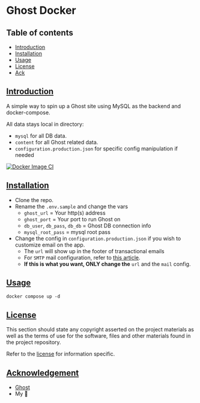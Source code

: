 # Ghost Docker

## Table of contents

* [Introduction](#introduction)
* [Installation](#installation)
* [Usage](#usage)
* [License](#license)
* [Ack](#ack)


## [Introduction](#introduction)

A simple way to spin up a Ghost site using MySQL as the backend and docker-compose.

All data stays local in directory:

* `mysql` for all DB data.
* `content` for all Ghost related data.
* `configuration.production.json` for specific config manipulation if needed

[![Docker Image CI](https://github.com/tquizzle/ghost-docker/actions/workflows/docker-image.yml/badge.svg)](https://github.com/tquizzle/ghost-docker/actions/workflows/docker-image.yml)


## [Installation](#installation)

* Clone the repo.
* Rename the `.env.sample` and change the vars
  * `ghost_url` = Your http(s) address
  * `ghost_port` = Your port to run Ghost on
  * `db_user`, `db_pass`, `db_db` = Ghost DB connection info 
  * `mysql_root_pass` = mysql root pass 
* Change the config in `configuration.production.json` if you wish to customize email on the app.
  * The `url` will show up in the footer of transactional emails
  * For `SMTP` mail configuration, refer to [this article](https://ghost.org/docs/config/#mail).
  * **If this is what you want, ONLY change the** `url` and the `mail` config.

## [Usage](#usage)

```
docker compose up -d
```

## [License](#license)

This section should state any copyright asserted on the project materials as well as the terms of use for the software, files and other materials found in the project repository.

Refer to the [license](LICENSE) for information specific.

## [Acknowledgement](#ack)

* [Ghost](https://ghost.org/)
* My :brain:
